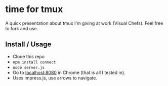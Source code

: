 # time for tmux

A quick presentation about tmux I'm giving at work (Visual Chefs).  Feel free to fork and use.

## Install / Usage

-  Clone this repo
-  `npm install connect`
-  `node server.js`
-  Go to [localhost:8080](localhost:8080) in Chrome (that is all I tested in).
-  Uses impress.js, use arrows to navigate.
